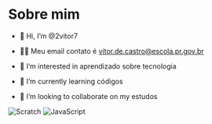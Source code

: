 # Sobre mim

- 👋 Hi, I’m @2vitor7
- 😶‍🌫️ Meu email contato é 
vitor.de.castro@escola.pr.gov.br

- 🤡 I’m interested in aprendizado sobre  tecnologia 
- 👻 I’m currently learning códigos 
- 🥱 I’m looking to collaborate on my estudos

![Scratch](https://img.shields.io/badge/Scratch-4D97FF?style=for-the-badge&logo=Scratch&logoColor=white)
![JavaScript](https://img.shields.io/badge/JavaScript-323330?style=for-the-badge&logo=javascript&logoColor=F7DF1E)
